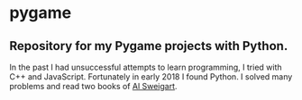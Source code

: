 # pygame
## Repository for my Pygame projects with Python.

In the past I had unsuccessful attempts to learn programming, I tried with C++ and JavaScript. Fortunately in early 2018 I found Python. I solved many problems and read two books of [Al Sweigart](https://twitter.com/AlSweigart).
